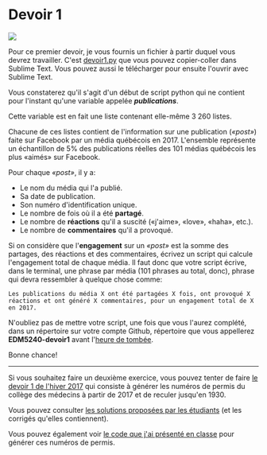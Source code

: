 # Devoir 1

![](https://www.seeklogo.net/wp-content/uploads/2016/09/facebook-icon-preview-1-400x400.png)

Pour ce premier devoir, je vous fournis un fichier à partir duquel vous devrez travailler. C'est [devoir1.py](devoir1.py) que vous pouvez copier-coller dans Sublime&nbsp;Text. Vous pouvez aussi le télécharger pour ensuite l'ouvrir avec Sublime&nbsp;Text.

Vous constaterez qu'il s'agit d'un début de script python qui ne contient pour l'instant qu'une variable appelée **_publications_**.

Cette variable est en fait une liste contenant elle-même 3&nbsp;260 listes.

Chacune de ces listes contient de l'information sur une publication (*«post»*) faite sur Facebook par un média québécois en 2017. L'ensemble représente un échantillon de 5% des publications réelles des 101 médias québécois les plus «aimés» sur Facebook.

Pour chaque *«post»*, il y a:

- Le nom du média qui l'a publié.
- Sa date de publication.
- Son numéro d'identification unique.
- Le nombre de fois où il a été **partagé**.
- Le nombre de **réactions** qu'il a suscité («j'aime», «love», «haha», etc.).
- Le nombre de **commentaires** qu'il a provoqué.

Si on considère que l'**engagement** sur un *«post»* est la somme des partages, des réactions et des commentaires, écrivez un script qui calcule l'engagement total de chaque média. Il faut donc que votre script écrive, dans le terminal, une phrase par média (101 phrases au total, donc), phrase qui devra ressembler à quelque chose comme:

```Les publications du média X ont été partagées X fois, ont provoqué X réactions et ont généré X commentaires, pour un engagement total de X en 2017.```

N'oubliez pas de mettre votre script, une fois que vous l'aurez complété, dans un répertoire sur votre compte Github, répertoire que vous appellerez **EDM5240-devoir1** avant l'[heure de tombée](travaux.md).

Bonne chance!

<hr>

Si vous souhaitez faire un deuxième exercice, vous pouvez tenter de faire [le devoir 1 de l'hiver 2017](https://github.com/jhroy/syllabus-edm5240-H2017/blob/master/devoir1.md) qui consiste à générer les numéros de permis du collège des médecins à partir de 2017 et de reculer jusqu'en 1930.

Vous pouvez consulter [les solutions proposées par les étudiants](https://github.com/Journalisme-UQAM?utf8&q=devoir-1) (et les corrigés qu'elles contiennent).

Vous pouvez également voir [le code que j'ai présenté en classe](mdNumPermis.py) pour générer ces numéros de permis.